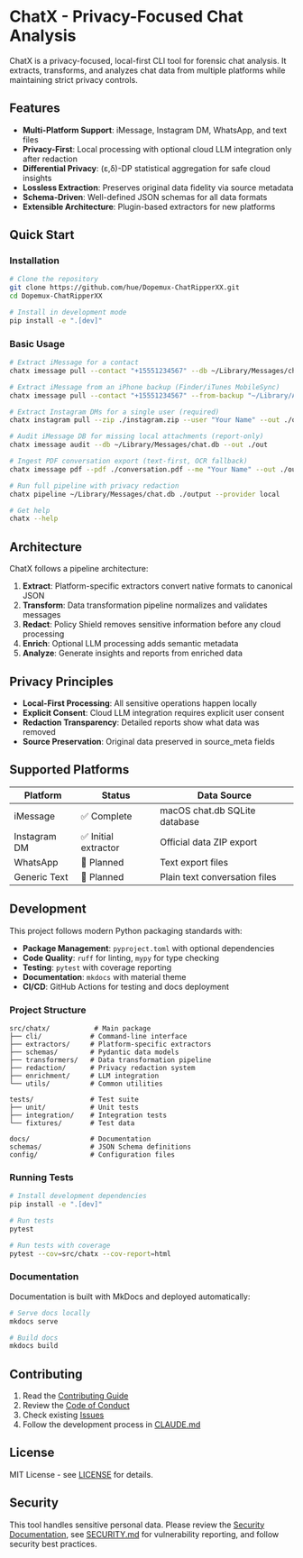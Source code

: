 # ChatX - Privacy-Focused Chat Analysis

ChatX is a privacy-focused, local-first CLI tool for forensic chat analysis. It extracts, transforms, and analyzes chat data from multiple platforms while maintaining strict privacy controls.

## Features

- **Multi-Platform Support**: iMessage, Instagram DM, WhatsApp, and text files
- **Privacy-First**: Local processing with optional cloud LLM integration only after redaction  
- **Differential Privacy**: (ε,δ)-DP statistical aggregation for safe cloud insights
- **Lossless Extraction**: Preserves original data fidelity via source metadata
- **Schema-Driven**: Well-defined JSON schemas for all data formats
- **Extensible Architecture**: Plugin-based extractors for new platforms

## Quick Start

### Installation

```bash
# Clone the repository
git clone https://github.com/hue/Dopemux-ChatRipperXX.git
cd Dopemux-ChatRipperXX

# Install in development mode
pip install -e ".[dev]"
```

### Basic Usage

```bash
# Extract iMessage for a contact
chatx imessage pull --contact "+15551234567" --db ~/Library/Messages/chat.db --out ./out

# Extract iMessage from an iPhone backup (Finder/iTunes MobileSync)
chatx imessage pull --contact "+15551234567" --from-backup "~/Library/Application Support/MobileSync/Backup/<UDID>" --out ./out

# Extract Instagram DMs for a single user (required)
chatx instagram pull --zip ./instagram.zip --user "Your Name" --out ./out

# Audit iMessage DB for missing local attachments (report-only)
chatx imessage audit --db ~/Library/Messages/chat.db --out ./out

# Ingest PDF conversation export (text-first, OCR fallback)
chatx imessage pdf --pdf ./conversation.pdf --me "Your Name" --out ./out

# Run full pipeline with privacy redaction
chatx pipeline ~/Library/Messages/chat.db ./output --provider local

# Get help
chatx --help
```

## Architecture

ChatX follows a pipeline architecture:

1. **Extract**: Platform-specific extractors convert native formats to canonical JSON
2. **Transform**: Data transformation pipeline normalizes and validates messages  
3. **Redact**: Policy Shield removes sensitive information before any cloud processing
4. **Enrich**: Optional LLM processing adds semantic metadata
5. **Analyze**: Generate insights and reports from enriched data

## Privacy Principles

- **Local-First Processing**: All sensitive operations happen locally
- **Explicit Consent**: Cloud LLM integration requires explicit user consent
- **Redaction Transparency**: Detailed reports show what data was removed
- **Source Preservation**: Original data preserved in source_meta fields

## Supported Platforms

| Platform | Status | Data Source |
|----------|--------|-------------|
| iMessage | ✅ Complete | macOS chat.db SQLite database |
| Instagram DM | ✅ Initial extractor | Official data ZIP export |
| WhatsApp | 🚧 Planned | Text export files |
| Generic Text | 🚧 Planned | Plain text conversation files |

## Development

This project follows modern Python packaging standards with:

- **Package Management**: `pyproject.toml` with optional dependencies
- **Code Quality**: `ruff` for linting, `mypy` for type checking
- **Testing**: `pytest` with coverage reporting
- **Documentation**: `mkdocs` with material theme
- **CI/CD**: GitHub Actions for testing and docs deployment

### Project Structure

```
src/chatx/           # Main package
├── cli/            # Command-line interface
├── extractors/     # Platform-specific extractors  
├── schemas/        # Pydantic data models
├── transformers/   # Data transformation pipeline
├── redaction/      # Privacy redaction system
├── enrichment/     # LLM integration
└── utils/          # Common utilities

tests/              # Test suite
├── unit/           # Unit tests
├── integration/    # Integration tests  
└── fixtures/       # Test data

docs/               # Documentation
schemas/            # JSON Schema definitions
config/             # Configuration files
```

### Running Tests

```bash
# Install development dependencies
pip install -e ".[dev]"

# Run tests
pytest

# Run tests with coverage
pytest --cov=src/chatx --cov-report=html
```

### Documentation

Documentation is built with MkDocs and deployed automatically:

```bash
# Serve docs locally  
mkdocs serve

# Build docs
mkdocs build
```

## Contributing

1. Read the [Contributing Guide](docs/CONTRIBUTING.md)
2. Review the [Code of Conduct](CODE_OF_CONDUCT.md)
3. Check existing [Issues](https://github.com/hue/Dopemux-ChatRipperXX/issues)
4. Follow the development process in [CLAUDE.md](CLAUDE.md)

## License

MIT License - see [LICENSE](LICENSE) for details.

## Security

This tool handles sensitive personal data. Please review the [Security Documentation](docs/CR-XactXtract/PROJECT_DESIGN_FILES/SECURITY_THREAT_MODEL.md), see [SECURITY.md](SECURITY.md) for vulnerability reporting, and follow security best practices.
